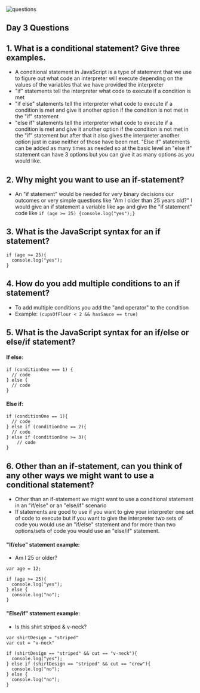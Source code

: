 ![questions](https://citydadsgroup.com/nyc/wp-content/uploads/sites/2/2017/06/questions-scrabble.jpg)

## Day 3 Questions

## 1. What is a conditional statement? Give three examples.

- A conditional statement in JavaScript is a type of statement that we use to figure out what code an interpreter will execute depending on the values of the variables that we have provided the interpreter
- "if" statements tell the interpreter what code to execute if a condition is met
- "if else" statements tell the interpreter what code to execute if a condition is met and give it another option if the condition is not met in the "if" statement
- "else if" statements tell the interpreter what code to execute if a condition is met and give it another option if the condition is not met in the "if" statement but after that it also gives the interpreter another option just in case neither of those have been met. "Else if" statements can be added as many times as needed so at the basic level an "else if" statement can have 3 options but you can give it as many options as you would like.

## 2. Why might you want to use an if-statement?

- An "if statement" would be needed for very binary decisions our outcomes or very simple questions like "Am I older than 25 years old?" I would give an if statement a variable like `age` and give the "if statement" code like `if (age >= 25) {console.log("yes");}`

## 3. What is the JavaScript syntax for an if statement?

```
if (age >= 25){
  console.log("yes");
}
```

## 4. How do you add multiple conditions to an if statement?

- To add multiple conditions you add the "and operator" to the condition
- Example: `(cupsOfFlour < 2 && hasSauce == true)`

## 5. What is the JavaScript syntax for an if/else or else/if statement?

#### If else:

```
if (conditionOne === 1) {
  // code
} else {
  // code
}
```

#### Else if:

```
if (conditionOne == 1){
  // code
} else if (conditionOne == 2){
  // code
} else if (conditionOne >= 3){
    // code
}
```

## 6. Other than an if-statement, can you think of any other ways we might want to use a conditional statement?

- Other than an if-statement we might want to use a conditional statement in an "if/else" or an "else/if" scenario
- If statements are good to use if you want to give your interpreter one set of code to execute but if you want to give the interpreter two sets of code you would use an "if/else" statement and for more than two options/sets of code you would use an "else/if" statement.

#### "If/else" statement example:

- Am I 25 or older?

```
var age = 12;

if (age >= 25){
  console.log("yes");
} else {
  console.log("no");
}
```

#### "Else/if" statement example:

- Is this shirt striped & v-neck?

```
var shirtDesign = "striped"
var cut = "v-neck"

if (shirtDesign == "striped" && cut == "v-neck"){
  console.log("yes");
} else if (shirtDesign == "striped" && cut == "crew"){
  console.log("no");
} else {
  console.log("no");
}
